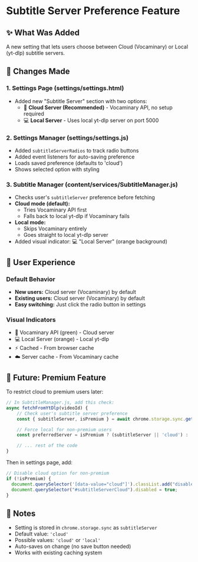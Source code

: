 # Subtitle Server Preference Feature

## ✨ What Was Added

A new setting that lets users choose between Cloud (Vocaminary) or Local (yt-dlp) subtitle servers.

## 📍 Changes Made

### 1. Settings Page (settings/settings.html)

- Added new "Subtitle Server" section with two options:
  - 🚂 **Cloud Server (Recommended)** - Vocaminary API, no setup required
  - 💻 **Local Server** - Uses local yt-dlp server on port 5000

### 2. Settings Manager (settings/settings.js)

- Added `subtitleServerRadios` to track radio buttons
- Added event listeners for auto-saving preference
- Loads saved preference (defaults to 'cloud')
- Shows selected option with styling

### 3. Subtitle Manager (content/services/SubtitleManager.js)

- Checks user's `subtitleServer` preference before fetching
- **Cloud mode (default):**
  - Tries Vocaminary API first
  - Falls back to local yt-dlp if Vocaminary fails
- **Local mode:**
  - Skips Vocaminary entirely
  - Goes straight to local yt-dlp server
- Added visual indicator: 💻 "Local Server" (orange background)

## 🎯 User Experience

### Default Behavior

- **New users:** Cloud server (Vocaminary) by default
- **Existing users:** Cloud server (Vocaminary) by default
- **Easy switching:** Just click the radio button in settings

### Visual Indicators

- 🚂 Vocaminary API (green) - Cloud server
- 💻 Local Server (orange) - Local yt-dlp
- ⚡ Cached - From browser cache
- ☁️ Server cache - From Vocaminary cache

## 🔐 Future: Premium Feature

To restrict cloud to premium users later:

```javascript
// In SubtitleManager.js, add this check:
async fetchFromYtDlp(videoId) {
    // Check user's subtitle server preference
    const { subtitleServer, isPremium } = await chrome.storage.sync.get(['subtitleServer', 'isPremium']);

    // Force local for non-premium users
    const preferredServer = isPremium ? (subtitleServer || 'cloud') : 'local';

    // ... rest of the code
}
```

Then in settings page, add:

```javascript
// Disable cloud option for non-premium
if (!isPremium) {
  document.querySelector('[data-value="cloud"]').classList.add("disabled");
  document.querySelector("#subtitleServerCloud").disabled = true;
}
```

## 📝 Notes

- Setting is stored in `chrome.storage.sync` as `subtitleServer`
- Default value: `'cloud'`
- Possible values: `'cloud'` or `'local'`
- Auto-saves on change (no save button needed)
- Works with existing caching system
